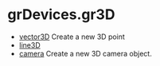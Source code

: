 ﻿# grDevices.gr3D



+ [vector3D](grDevices.gr3D/vector3D.1) Create a new 3D point
+ [line3D](grDevices.gr3D/line3D.1) 
+ [camera](grDevices.gr3D/camera.1) Create a new 3D camera object.

